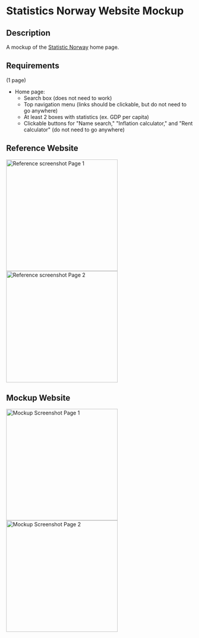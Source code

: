 # Statistics Norway Website Mockup

## Description
A mockup of the [Statistic Norway](https://www.ssb.no/en) home page.

## Requirements
(1 page)
- Home page:
  - Search box (does not need to work)
  - Top navigation menu (links should be clickable, but do not need to go anywhere)
  - At least 2 boxes with statistics (ex. GDP per capita)
  - Clickable buttons for "Name search," "Inflation calculator," and "Rent calculator" (do not need to go anywhere)

## Reference Website
<img width="300" alt="Reference screenshot Page 1" src="https://github.com/user-attachments/assets/c5e2e8d0-2256-4608-9dd9-55562cef1bd4">
<img width="300" alt="Reference screenshot Page 2" src="https://github.com/user-attachments/assets/230e8897-0393-437c-b7e3-49504d1898b1">


## Mockup Website
<img width="300" alt="Mockup Screenshot Page 1" src="https://github.com/user-attachments/assets/bab2fc0d-3d17-4bb1-8fdb-04f51e09ebed">
<img width="300" alt="Mockup Screenshot Page 2" src="https://github.com/user-attachments/assets/d99997fe-5333-4ac5-acbf-d59224013083">
